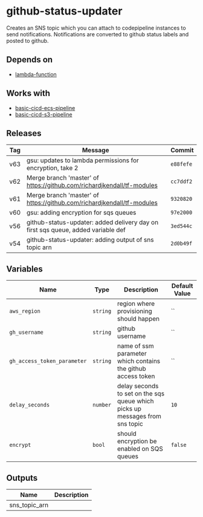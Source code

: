 github-status-updater
======


Creates an SNS topic which you can attach to codepipeline instances to send notifications.  Notifications are converted to github status labels and posted to github.

Depends on
------

* [lambda-function](../lambda-function/README.md)



Works with
------

* [basic-cicd-ecs-pipeline](../basic-cicd-ecs-pipeline/README.md)
* [basic-cicd-s3-pipeline](../basic-cicd-s3-pipeline/README.md)



Releases
------

|Tag | Message | Commit|
--- | --- | ---
v63 | gsu: updates to lambda permissions for encryption, take 2 | `e88fefe`
v62 | Merge branch 'master' of https://github.com/richardjkendall/tf-modules | `cc7ddf2`
v61 | Merge branch 'master' of https://github.com/richardjkendall/tf-modules | `9320820`
v60 | gsu: adding encryption for sqs queues | `97e2000`
v56 | github-status-updater: added delivery day on first sqs queue, added variable def | `3ed544c`
v54 | github-status-updater: adding output of sns topic arn | `2d0b49f`

Variables
------

|Name | Type | Description | Default Value|
--- | --- | --- | ---
`aws_region` | `string` | region where provisioning should happen | ``
`gh_username` | `string` | github username | ``
`gh_access_token_parameter` | `string` | name of ssm parameter which contains the github access token | ``
`delay_seconds` | `number` | delay seconds to set on the sqs queue which picks up messages from sns topic | `10`
`encrypt` | `bool` | should encryption be enabled on SQS queues | `false`

Outputs
------

|Name | Description|
--- | ---
sns_topic_arn | 

